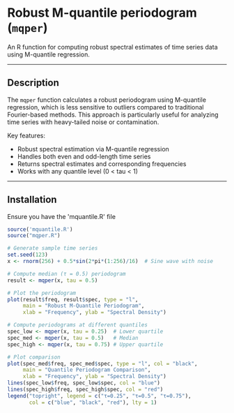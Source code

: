 # Robust M-quantile periodogram (`mqper`)

An R function for computing robust spectral estimates of time series data using M-quantile regression.

---

## Description
The `mqper` function calculates a robust periodogram using M-quantile regression, which is less sensitive to outliers compared to traditional Fourier-based methods. This approach is particularly useful for analyzing time series with heavy-tailed noise or contamination.

Key features:
- Robust spectral estimation via M-quantile regression
- Handles both even and odd-length time series
- Returns spectral estimates and corresponding frequencies
- Works with any quantile level (0 < tau < 1)

---

## Installation
Ensure you have the 'mquantile.R' file
```R
source('mquantile.R')
source("mqper.R")

# Generate sample time series
set.seed(123)
x <- rnorm(256) + 0.5*sin(2*pi*(1:256)/16)  # Sine wave with noise

# Compute median (τ = 0.5) periodogram
result <- mqper(x, tau = 0.5)

# Plot the periodogram
plot(result$freq, result$spec, type = "l", 
     main = "Robust M-Quantile Periodogram",
     xlab = "Frequency", ylab = "Spectral Density")

# Compute periodograms at different quantiles
spec_low <- mqper(x, tau = 0.25)  # Lower quartile
spec_med <- mqper(x, tau = 0.5)   # Median
spec_high <- mqper(x, tau = 0.75) # Upper quartile

# Plot comparison
plot(spec_med$freq, spec_med$spec, type = "l", col = "black",
     main = "Quantile Periodogram Comparison",
     xlab = "Frequency", ylab = "Spectral Density")
lines(spec_low$freq, spec_low$spec, col = "blue")
lines(spec_high$freq, spec_high$spec, col = "red")
legend("topright", legend = c("τ=0.25", "τ=0.5", "τ=0.75"),
       col = c("blue", "black", "red"), lty = 1)
